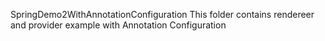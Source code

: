 SpringDemo2WithAnnotationConfiguration
This folder contains rendereer and provider example with Annotation Configuration